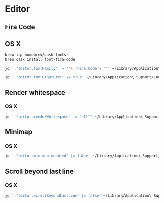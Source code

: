 # Editor

## Fira Code

## OS X

```sh
brew tap homebrew/cask-fonts
brew cask install font-fira-code
```

```sh
jq '."editor.fontFamily" |= "'\''Fira Code'\''"' ~/Library/Application\ Support/Code/User/settings.json | sponge ~/Library/Application\ Support/Code/User/settings.json
```

```sh
jq '."editor.fontLigatures" |= true' ~/Library/Application\ Support/Code/User/settings.json | sponge ~/Library/Application\ Support/Code/User/settings.json
```

## Render whitespace

### OS X

```sh
jq '."editor.renderWhitespace" |= "all"' ~/Library/Application\ Support/Code/User/settings.json | sponge ~/Library/Application\ Support/Code/User/settings.json
```

## Minimap

### OS X

```sh
jq '."editor.minimap.enabled" |= false' ~/Library/Application\ Support/Code/User/settings.json | sponge ~/Library/Application\ Support/Code/User/settings.json
```

## Scroll beyond last line

### OS X

```sh
jq '."editor.scrollBeyondLastLine" |= false' ~/Library/Application\ Support/Code/User/settings.json | sponge ~/Library/Application\ Support/Code/User/settings.json
```
